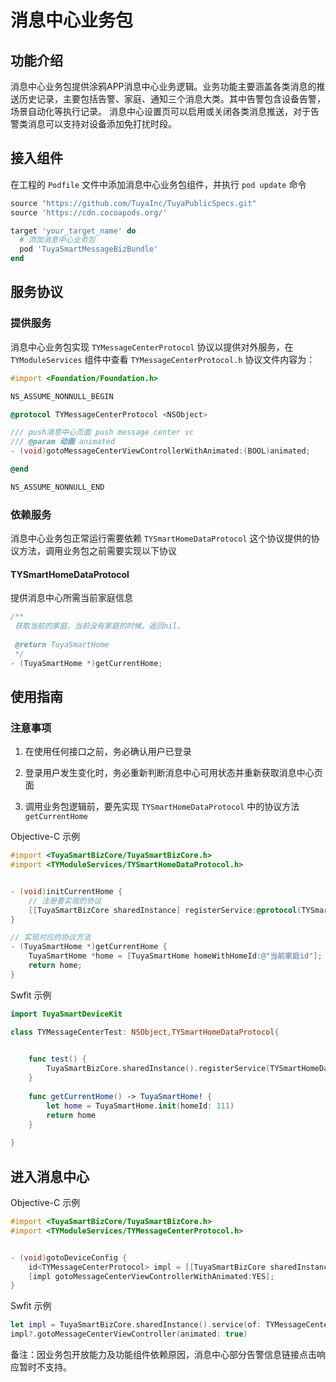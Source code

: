 # 消息中心业务包

## 功能介绍

消息中心业务包提供涂鸦APP消息中心业务逻辑。业务功能主要涵盖各类消息的推送历史记录，主要包括告警、家庭、通知三个消息大类。其中告警包含设备告警，场景自动化等执行记录。
消息中心设置页可以启用或关闭各类消息推送，对于告警类消息可以支持对设备添加免打扰时段。



## 接入组件

在工程的 `Podfile` 文件中添加消息中心业务包组件，并执行 `pod update` 命令

```ruby
source "https://github.com/TuyaInc/TuyaPublicSpecs.git"
source 'https://cdn.cocoapods.org/'

target 'your_target_name' do
  # 添加消息中心业务包
  pod 'TuyaSmartMessageBizBundle'
end
```



## 服务协议

### 提供服务

消息中心业务包实现 `TYMessageCenterProtocol` 协议以提供对外服务，在 `TYModuleServices` 组件中查看 `TYMessageCenterProtocol.h` 协议文件内容为：

```objective-c
#import <Foundation/Foundation.h>

NS_ASSUME_NONNULL_BEGIN

@protocol TYMessageCenterProtocol <NSObject>

/// push消息中心页面 push message center vc
/// @param 动画 animated
- (void)gotoMessageCenterViewControllerWithAnimated:(BOOL)animated;

@end

NS_ASSUME_NONNULL_END
```



### 依赖服务

消息中心业务包正常运行需要依赖  `TYSmartHomeDataProtocol` 这个协议提供的协议方法，调用业务包之前需要实现以下协议

#### TYSmartHomeDataProtocol

提供消息中心所需当前家庭信息

```objective-c
/**
 获取当前的家庭，当前没有家庭的时候，返回nil。
 
 @return TuyaSmartHome
 */
- (TuyaSmartHome *)getCurrentHome;
```



## 使用指南

### 注意事项

1. 在使用任何接口之前，务必确认用户已登录

2. 登录用户发生变化时，务必重新判断消息中心可用状态并重新获取消息中心页面

3. 调用业务包逻辑前，要先实现 `TYSmartHomeDataProtocol` 中的协议方法`getCurrentHome`

Objective-C 示例

```objective-c
#import <TuyaSmartBizCore/TuyaSmartBizCore.h>
#import <TYModuleServices/TYSmartHomeDataProtocol.h>


- (void)initCurrentHome {
    // 注册要实现的协议
    [[TuyaSmartBizCore sharedInstance] registerService:@protocol(TYSmartHomeDataProtocol) withInstance:self];
}

// 实现对应的协议方法
- (TuyaSmartHome *)getCurrentHome {
    TuyaSmartHome *home = [TuyaSmartHome homeWithHomeId:@"当前家庭id"];
    return home;
}
```

Swfit 示例

```swift
import TuyaSmartDeviceKit

class TYMessageCenterTest: NSObject,TYSmartHomeDataProtocol{

    
    func test() {
        TuyaSmartBizCore.sharedInstance().registerService(TYSmartHomeDataProtocol.self, withInstance: self)
    }
    
    func getCurrentHome() -> TuyaSmartHome! {
        let home = TuyaSmartHome.init(homeId: 111)
        return home
    }
    
}
```




## 进入消息中心

Objective-C 示例

```objective-c
#import <TuyaSmartBizCore/TuyaSmartBizCore.h>
#import <TYModuleServices/TYMessageCenterProtocol.h>


- (void)gotoDeviceConfig {
    id<TYMessageCenterProtocol> impl = [[TuyaSmartBizCore sharedInstance] serviceOfProtocol:@protocol(TYMessageCenterProtocol)];
    [impl gotoMessageCenterViewControllerWithAnimated:YES];
}
```

Swfit 示例

``` swift
let impl = TuyaSmartBizCore.sharedInstance().service(of: TYMessageCenterProtocol.self) as? TYMessageCenterProtocol
impl?.gotoMessageCenterViewController(animated: true)
```
备注：因业务包开放能力及功能组件依赖原因，消息中心部分告警信息链接点击响应暂时不支持。